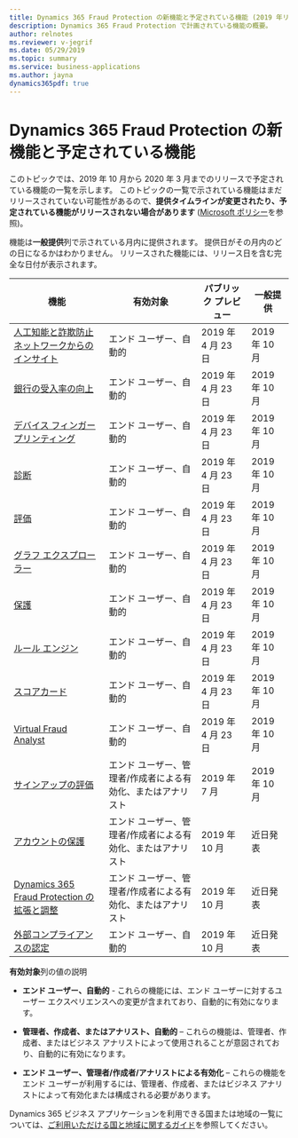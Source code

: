 ```yaml
---
title: Dynamics 365 Fraud Protection の新機能と予定されている機能 (2019 年リリース ウェーブ 2)
description: Dynamics 365 Fraud Protection で計画されている機能の概要。
author: relnotes
ms.reviewer: v-jegrif
ms.date: 05/29/2019
ms.topic: summary
ms.service: business-applications
ms.author: jayna
dynamics365pdf: true
---
```


# Dynamics 365 Fraud Protection の新機能と予定されている機能

このトピックでは、2019 年 10 月から 2020 年 3 月までのリリースで予定されている機能の一覧を示します。 このトピックの一覧で示されている機能はまだリリースされていない可能性があるので、**提供タイムラインが変更されたり、予定されている機能がリリースされない場合があります** ([Microsoft ポリシー](https://go.microsoft.com/fwlink/p/?linkid=2007332)を参照)。

機能は**一般提供**列で示されている月内に提供されます。 提供日がその月内のどの日になるかはわかりません。 リリースされた機能には、リリース日を含む完全な日付が表示されます。 

| 機能    | 有効対象    |  パブリック プレビュー | 一般提供 | 
| ---------- |---------------- | --------------- |-------------- |
| [人工知能と詐欺防止ネットワークからのインサイト](artificial-intelligence-insights-fraud-protection-network.md) | エンド ユーザー、自動的|2019 年 4 月 23 日| 2019 年 10 月|  
| [銀行の受入率の向上](boost-bank-acceptance-rates.md) | エンド ユーザー、自動的|2019 年 4 月 23 日| 2019 年 10 月|  
| [デバイス フィンガープリンティング](device-fingerprinting.md) | エンド ユーザー、自動的|2019 年 4 月 23 日| 2019 年 10 月|  
| [診断](diagnose.md) | エンド ユーザー、自動的|2019 年 4 月 23 日| 2019 年 10 月|  
| [評価](evaluate.md) | エンド ユーザー、自動的|2019 年 4 月 23 日| 2019 年 10 月|  
 | [グラフ エクスプローラー](graph-explorer.md) | エンド ユーザー、自動的 |  2019 年 4 月 23 日 | 2019 年 10 月 |  
| [保護](protect.md) | エンド ユーザー、自動的|2019 年 4 月 23 日| 2019 年 10 月|  
| [ルール エンジン](rules-engine.md) | エンド ユーザー、自動的|2019 年 4 月 23 日| 2019 年 10 月|  
 | [スコアカード](scorecard.md) | エンド ユーザー、自動的 |  2019 年 4 月 23 日 | 2019 年 10 月 |  
| [Virtual Fraud Analyst](virtual-fraud-analyst.md) | エンド ユーザー、自動的|2019 年 4 月 23 日| 2019 年 10 月|  
 | [サインアップの評価](signup-assessment.md) | エンド ユーザー、管理者/作成者による有効化、またはアナリスト |  2019 年 7 月 | 2019 年 10 月 |  
| [アカウントの保護](account-protection.md) | エンド ユーザー、管理者/作成者による有効化、またはアナリスト|2019 年 10 月| 近日発表|  
| [Dynamics 365 Fraud Protection の拡張と調整](extend-tailor-dynamics-365-fraud-protection.md) | エンド ユーザー、管理者/作成者による有効化、またはアナリスト|2019 年 10 月| 近日発表|  
| [外部コンプライアンスの認定](product-compliance.md) | エンド ユーザー、自動的|2019 年 10 月| 近日発表|  

**有効対象**列の値の説明

- **エンド ユーザー、自動的** - これらの機能には、エンド ユーザーに対するユーザー エクスペリエンスへの変更が含まれており、自動的に有効になります。

- **管理者、作成者、またはアナリスト、自動的** – これらの機能は、管理者、作成者、またはビジネス アナリストによって使用されることが意図されており、自動的に有効になります。

- **エンド ユーザー、管理者/作成者/アナリストによる有効化** – これらの機能をエンド ユーザーが利用するには、管理者、作成者、またはビジネス アナリストによって有効化または構成される必要があります。

Dynamics 365 ビジネス アプリケーションを利用できる国または地域の一覧については、[ご利用いただける国と地域に関するガイド](https://aka.ms/dynamics_365_international_availability_deck)を参照してください。
